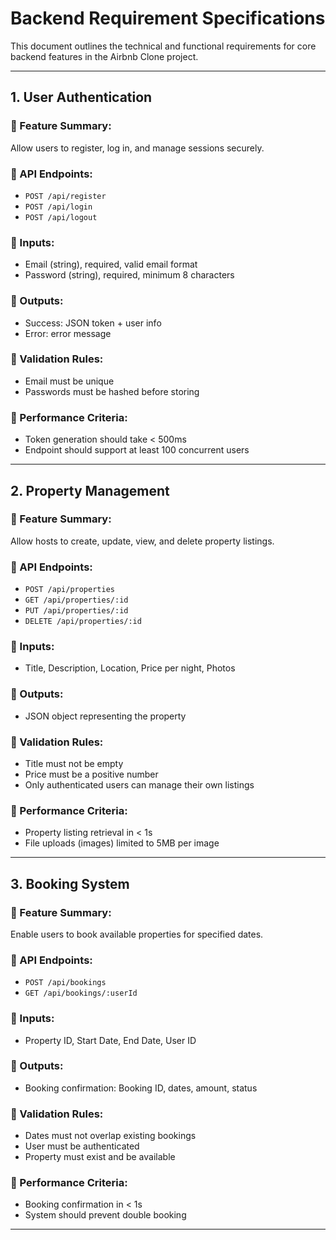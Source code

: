 # Backend Requirement Specifications

This document outlines the technical and functional requirements for core backend features in the Airbnb Clone project.

---

## 1. User Authentication

### 🔹 Feature Summary:
Allow users to register, log in, and manage sessions securely.

### 🔸 API Endpoints:
- `POST /api/register`  
- `POST /api/login`  
- `POST /api/logout`

### 🔸 Inputs:
- Email (string), required, valid email format  
- Password (string), required, minimum 8 characters

### 🔸 Outputs:
- Success: JSON token + user info  
- Error: error message

### 🔸 Validation Rules:
- Email must be unique  
- Passwords must be hashed before storing

### 🔸 Performance Criteria:
- Token generation should take < 500ms  
- Endpoint should support at least 100 concurrent users

---

## 2. Property Management

### 🔹 Feature Summary:
Allow hosts to create, update, view, and delete property listings.

### 🔸 API Endpoints:
- `POST /api/properties`  
- `GET /api/properties/:id`  
- `PUT /api/properties/:id`  
- `DELETE /api/properties/:id`

### 🔸 Inputs:
- Title, Description, Location, Price per night, Photos

### 🔸 Outputs:
- JSON object representing the property

### 🔸 Validation Rules:
- Title must not be empty  
- Price must be a positive number  
- Only authenticated users can manage their own listings

### 🔸 Performance Criteria:
- Property listing retrieval in < 1s  
- File uploads (images) limited to 5MB per image

---

## 3. Booking System

### 🔹 Feature Summary:
Enable users to book available properties for specified dates.

### 🔸 API Endpoints:
- `POST /api/bookings`  
- `GET /api/bookings/:userId`

### 🔸 Inputs:
- Property ID, Start Date, End Date, User ID

### 🔸 Outputs:
- Booking confirmation: Booking ID, dates, amount, status

### 🔸 Validation Rules:
- Dates must not overlap existing bookings  
- User must be authenticated  
- Property must exist and be available

### 🔸 Performance Criteria:
- Booking confirmation in < 1s  
- System should prevent double booking

---

